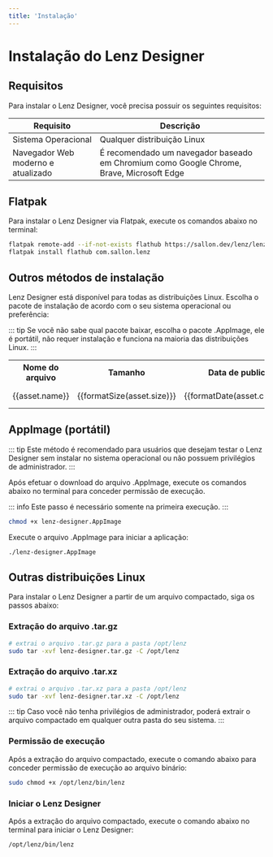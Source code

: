 ```yaml
---
title: 'Instalação'
---
```


<script setup>
    import { data } from './install.data'

    function formatDate(dateString) {
        const date = new Date(dateString);

        return date.toLocaleDateString('pt-BR', {
            year: 'numeric',
            month: '2-digit',
            day: '2-digit',
            hour: '2-digit',
            minute: '2-digit',
            timeZone: 'America/Sao_Paulo',
        });
    }

    function formatSize(size) {
        if (size < 1024) {
            return size + ' B';
        }

        const units = ['B', 'KB', 'MB', 'GB', 'TB', 'PB', 'EB', 'ZB', 'YB'];
        const index = Math.floor(Math.log(size) / Math.log(1024));

        const formattedSize = (size / Math.pow(1024, index)).toFixed(2);
        return formattedSize + ' ' + units[index];
    }
</script>

# Instalação do Lenz Designer


## Requisitos
Para instalar o Lenz Designer, você precisa possuir os seguintes requisitos:

| Requisito                          | Descrição                                                                                |
| ---------------------------------- | ---------------------------------------------------------------------------------------- |
| Sistema Operacional                | Qualquer distribuição Linux                                                              |
| Navegador Web moderno e atualizado | É recomendado um navegador baseado em Chromium como Google Chrome, Brave, Microsoft Edge |

## Flatpak
Para instalar o Lenz Designer via Flatpak, execute os comandos abaixo no terminal:

```bash
flatpak remote-add --if-not-exists flathub https://sallon.dev/lenz/lenz.flatpakrepo
flatpak install flathub com.sallon.lenz
```

## Outros métodos de instalação

Lenz Designer está disponível para todas as distribuições Linux. Escolha o pacote de instalação de acordo com o seu sistema operacional ou preferência:

::: tip
Se você não sabe qual pacote baixar, escolha o pacote .AppImage, ele é portátil, não requer instalação e funciona na maioria das distribuições Linux.
:::

<table>
    <tbody>
    <tr>
        <th>Nome do arquivo</th>
        <th>Tamanho</th>
        <th>Data de publicação</th>
        <th></th>
    </tr>
        <!-- <tr>
            <td>Debian/Ubuntu e derivados</td>
            <td>Pacote Debian (.deb)</td>
            <td><a href="https://github.com/salomaosnff/lenz/releases/download/v0.2.0/lenz-designer.deb">Baixar arquivo</a></td>
        </tr> -->
        <tr v-for="asset in data.assets">
            <td>{{asset.name}}</td>
            <td>{{formatSize(asset.size)}}</td>
            <td>{{formatDate(asset.created_at)}}</td>
            <td><a :href="asset.browser_download_url">Baixar arquivo</a></td>
        </tr>
    </tbody>
</table>

<!-- ## Debian/Ubuntu e derivados

Para instalar o Lenz Designer no Debian/Ubuntu e derivados, [baixe o pacote .deb](https://github.com/salomaosnff/lenz-designer/releases/download/v0.2.0/lenz-designer.deb) e execute o comando abaixo no terminal para instalar o pacote:

```bash
sudo dpkg -i lenz-designer.deb
```

::: warning
É necessário privilégios de administrador para instalar o pacote .deb.
::: -->

## AppImage (portátil)

::: tip
Este método é recomendado para usuários que desejam testar o Lenz Designer sem instalar no sistema operacional ou não possuem privilégios de administrador.
:::


Após efetuar o download do arquivo .AppImage, execute os comandos abaixo no terminal para conceder permissão de execução.

::: info
Este passo é necessário somente na primeira execução.
:::

```bash
chmod +x lenz-designer.AppImage
```

Execute o arquivo .AppImage para iniciar a aplicação:

```bash
./lenz-designer.AppImage
```

## Outras distribuições Linux

Para instalar o Lenz Designer a partir de um arquivo compactado, siga os passos abaixo:

### Extração do arquivo .tar.gz

```bash
# extrai o arquivo .tar.gz para a pasta /opt/lenz
sudo tar -xvf lenz-designer.tar.gz -C /opt/lenz
```

### Extração do arquivo .tar.xz

```bash
# extrai o arquivo .tar.xz para a pasta /opt/lenz
sudo tar -xvf lenz-designer.tar.xz -C /opt/lenz
```

::: tip
Caso você não tenha privilégios de administrador, poderá extrair o arquivo compactado em qualquer outra pasta do seu sistema.
:::

### Permissão de execução

Após a extração do arquivo compactado, execute o comando abaixo para conceder permissão de execução ao arquivo binário:

```bash
sudo chmod +x /opt/lenz/bin/lenz
```

### Iniciar o Lenz Designer

Após a extração do arquivo compactado, execute o comando abaixo no terminal para iniciar o Lenz Designer:

```bash
/opt/lenz/bin/lenz
```